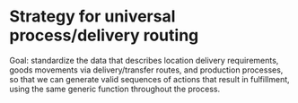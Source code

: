# Strategy for universal process/delivery routing

Goal: standardize the data that describes location delivery requirements,
goods movements via delivery/transfer routes, and production processes, so that
we can generate valid sequences of actions that result in fulfillment, using 
the same generic function throughout the process.

